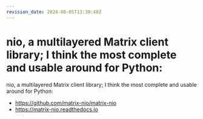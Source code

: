 ```yaml
---
revision_date: 2024-08-05T13:38:48Z
---
```

# nio, a multilayered Matrix client library; I think the most complete and usable around for Python:
nio, a multilayered Matrix client library; I think the most complete and usable around for Python:
* https://github.com/matrix-nio/matrix-nio
* https://matrix-nio.readthedocs.io